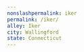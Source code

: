 ```yaml
---
﻿nonslashpermalink: iker
permalink: /iker/
alley: Iker
city: Wallingford
state: Connecticut
---
```

